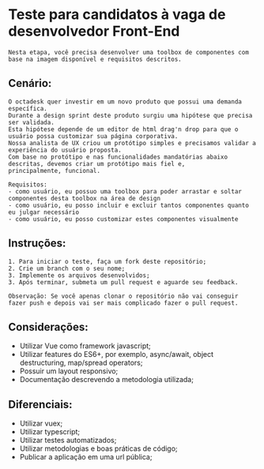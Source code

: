 # Teste para candidatos à vaga de desenvolvedor Front-End

    Nesta etapa, você precisa desenvolver uma toolbox de componentes com base na imagem disponível e requisitos descritos.

## Cenário:

    O octadesk quer investir em um novo produto que possui uma demanda específica.
    Durante a design sprint deste produto surgiu uma hipótese que precisa ser validada.
    Esta hipótese depende de um editor de html drag'n drop para que o usuário possa customizar sua página corporativa.
    Nossa analista de UX criou um protótipo simples e precisamos validar a experiência do usuário proposta.
    Com base no protótipo e nas funcionalidades mandatórias abaixo descritas, devemos criar um protótipo mais fiel e,
    principalmente, funcional.

    Requisitos:
    - como usuário, eu possuo uma toolbox para poder arrastar e soltar componentes desta toolbox na área de design
    - como usuário, eu posso incluir e excluir tantos componentes quanto eu julgar necessário
    - como usuário, eu posso customizar estes componentes visualmente

## Instruções:

    1. Para iniciar o teste, faça um fork deste repositório;
    2. Crie um branch com o seu nome;
    3. Implemente os arquivos desenvolvidos;
    3. Após terminar, submeta um pull request e aguarde seu feedback.

    Observação: Se você apenas clonar o repositório não vai conseguir fazer push e depois vai ser mais complicado fazer o pull request.

## Considerações:

- Utilizar Vue como framework javascript;
- Utilizar features do ES6+, por exemplo, async/await, object destructuring, map/spread operators;
- Possuir um layout responsivo;
- Documentação descrevendo a metodologia utilizada;

## Diferenciais:

- Utilizar vuex;
- Utilizar typescript;
- Utilizar testes automatizados;
- Utilizar metodologias e boas práticas de código;
- Publicar a aplicação em uma url pública;
